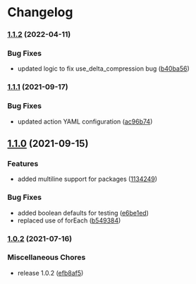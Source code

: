 # Changelog

### [1.1.2](https://www.github.com/OctopusDeploy/push-package-action/compare/v1.1.1...v1.1.2) (2022-04-11)


### Bug Fixes

* updated logic to fix use_delta_compression bug ([b40ba56](https://www.github.com/OctopusDeploy/push-package-action/commit/b40ba56f58a70b8a2aea302ab6c2aebb793cfb3a))

### [1.1.1](https://www.github.com/OctopusDeploy/push-package-action/compare/v1.1.0...v1.1.1) (2021-09-17)


### Bug Fixes

* updated action YAML configuration ([ac96b74](https://www.github.com/OctopusDeploy/push-package-action/commit/ac96b7434354b159fe078b2d85333e1e6fb8e5cd))

## [1.1.0](https://www.github.com/OctopusDeploy/push-package-action/compare/v1.0.2...v1.1.0) (2021-09-15)


### Features

* added multiline support for packages ([1134249](https://www.github.com/OctopusDeploy/push-package-action/commit/11342498f4ff8c63384fcee80b8a3b3a712b8a3d))


### Bug Fixes

* added boolean defaults for testing ([e6be1ed](https://www.github.com/OctopusDeploy/push-package-action/commit/e6be1edb6c92ad7ba6e06f092ff8835b7d726f4e))
* replaced use of forEach ([b549384](https://www.github.com/OctopusDeploy/push-package-action/commit/b54938442c3b9c1355b32288a8a0c3bcaa5a632a))

### [1.0.2](https://www.github.com/OctopusDeploy/push-package-action/compare/v1.0.1...v1.0.2) (2021-07-16)


### Miscellaneous Chores

* release 1.0.2 ([efb8af5](https://www.github.com/OctopusDeploy/push-package-action/commit/efb8af54e31e03fc01d4e98772aee914bd67e307))

